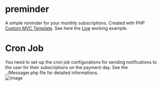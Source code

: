 # preminder
A simple reminder for your monthly subscriptions. Created with PHP <a href="https://github.com/ErikliPizza/DH-MVC-pv2">Custom MVC Template</a>. See here the <a href="https://preminder.noircontact.tech/">Live</a> working example.
<br>

# Cron Job
You need to set-up the cron job configurations for sending notifications to the user for their subscriptions on the payment day. See the ../Messager.php file for detailed informations.
<br>
![image](https://github.com/ErikliPizza/preminder/assets/39195701/35badcfe-9f4e-494c-ac87-6bf6d8d2ae41)


